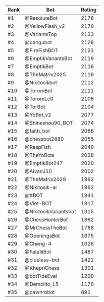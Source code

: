 Rank|Bot|Rating
---|---|---
#1|@ResoluteBot|2176
#2|@YellowFlash_v2|2170
#3|@VariantsTop|2133
#4|@pangubot|2128
#5|@FireFishBOT|2121
#6|@EmptikVariantsBot|2119
#7|@EmptikBot|2116
#8|@TheMatrix2025|2116
#9|@Nikitosikbot|2112
#10|@ToromBot|2111
#11|@ToromLc0|2106
#12|@TorBot|2104
#13|@YoBot_v2|2077
#14|@Shineshou90_BOT|2074
#15|@faith_bot|2066
#16|@chessbot2880|2055
#17|@RaspFish|2040
#18|@TheYoBots|2038
#19|@EmptikBot247|2020
#20|@AivanJ10|2002
#21|@TheMatrix2029|1992
#22|@Nikitosik-ai|1962
#23|@ttBOT|1941
#24|@Viet-BOT|1917
#25|@NikitosikVariantsbot|1915
#26|@ChessHunterBot|1862
#27|@MrChessTheBot|1788
#28|@OpeningsBot|1675
#29|@Cheng-4|1626
#30|@FataliiBot|1487
#31|@clueless-bot|1422
#32|@KhepriChess|1301
#33|@botTideEval|1200
#34|@Demolito_L5|1170
#35|@pawnrobot|891
